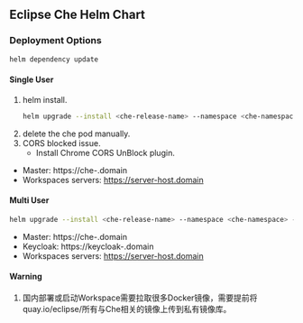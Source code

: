 ## Eclipse Che Helm Chart

### Deployment Options

```bash
helm dependency update
```

#### Single User

1. helm install.
    ```bash
    helm upgrade --install <che-release-name> --namespace <che-namespace> --set global.serverStrategy=single-host --set global.ingressDomain=<domain> --set che.workspace.devfileRegistryUrl=<DEVFILE_REGISTRY_URL> --set che.workspace.pluginRegistryUrl=<PLUGIN_REGISTRY_URL> ./
    ```
2. delete the che pod manually.   
3. CORS blocked issue.
    * Install Chrome CORS UnBlock plugin.

* Master: https://che-<che-namespace>.domain
* Workspaces servers: https://server-host.domain

#### Multi User

```bash
helm upgrade --install <che-release-name> --namespace <che-namespace> -f ./values/multi-user.yaml --set global.ingressDomain=<domain> ./
```

* Master: https://che-<che-namespace>.domain
* Keycloak: https://keycloak-<che-namespace>.domain
* Workspaces servers: https://server-host.domain

#### Warning

1. 国内部署或启动Workspace需要拉取很多Docker镜像，需要提前将quay.io/eclipse/所有与Che相关的镜像上传到私有镜像库。

